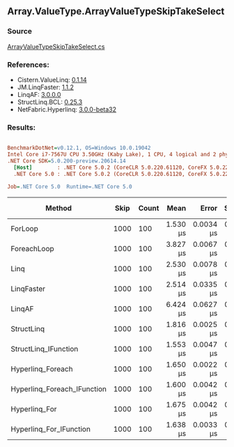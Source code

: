 ﻿## Array.ValueType.ArrayValueTypeSkipTakeSelect

### Source
[ArrayValueTypeSkipTakeSelect.cs](../LinqBenchmarks/Array/ValueType/ArrayValueTypeSkipTakeSelect.cs)

### References:
- Cistern.ValueLinq: [0.1.14](https://www.nuget.org/packages/Cistern.ValueLinq/0.1.14)
- JM.LinqFaster: [1.1.2](https://www.nuget.org/packages/JM.LinqFaster/1.1.2)
- LinqAF: [3.0.0.0](https://www.nuget.org/packages/LinqAF/3.0.0.0)
- StructLinq.BCL: [0.25.3](https://www.nuget.org/packages/StructLinq.BCL/0.25.3)
- NetFabric.Hyperlinq: [3.0.0-beta32](https://www.nuget.org/packages/NetFabric.Hyperlinq/3.0.0-beta32)

### Results:
``` ini

BenchmarkDotNet=v0.12.1, OS=Windows 10.0.19042
Intel Core i7-7567U CPU 3.50GHz (Kaby Lake), 1 CPU, 4 logical and 2 physical cores
.NET Core SDK=5.0.200-preview.20614.14
  [Host]        : .NET Core 5.0.2 (CoreCLR 5.0.220.61120, CoreFX 5.0.220.61120), X64 RyuJIT
  .NET Core 5.0 : .NET Core 5.0.2 (CoreCLR 5.0.220.61120, CoreFX 5.0.220.61120), X64 RyuJIT

Job=.NET Core 5.0  Runtime=.NET Core 5.0  

```
|                      Method | Skip | Count |     Mean |     Error |    StdDev | Ratio | RatioSD |  Gen 0 | Gen 1 | Gen 2 | Allocated |
|---------------------------- |----- |------ |---------:|----------:|----------:|------:|--------:|-------:|------:|------:|----------:|
|                     ForLoop | 1000 |   100 | 1.530 μs | 0.0034 μs | 0.0030 μs |  1.00 |    0.00 |      - |     - |     - |         - |
|                 ForeachLoop | 1000 |   100 | 3.827 μs | 0.0067 μs | 0.0056 μs |  2.50 |    0.00 | 0.0153 |     - |     - |      32 B |
|                        Linq | 1000 |   100 | 2.530 μs | 0.0078 μs | 0.0065 μs |  1.65 |    0.01 | 0.1183 |     - |     - |     248 B |
|                  LinqFaster | 1000 |   100 | 2.514 μs | 0.0335 μs | 0.0279 μs |  1.64 |    0.02 | 5.7678 |     - |     - |   12072 B |
|                      LinqAF | 1000 |   100 | 6.424 μs | 0.0627 μs | 0.0556 μs |  4.20 |    0.04 |      - |     - |     - |         - |
|                  StructLinq | 1000 |   100 | 1.816 μs | 0.0025 μs | 0.0021 μs |  1.19 |    0.00 | 0.0458 |     - |     - |      96 B |
|        StructLinq_IFunction | 1000 |   100 | 1.553 μs | 0.0047 μs | 0.0037 μs |  1.01 |    0.00 |      - |     - |     - |         - |
|           Hyperlinq_Foreach | 1000 |   100 | 1.650 μs | 0.0022 μs | 0.0019 μs |  1.08 |    0.00 |      - |     - |     - |         - |
| Hyperlinq_Foreach_IFunction | 1000 |   100 | 1.600 μs | 0.0042 μs | 0.0037 μs |  1.05 |    0.00 |      - |     - |     - |         - |
|               Hyperlinq_For | 1000 |   100 | 1.675 μs | 0.0042 μs | 0.0037 μs |  1.09 |    0.00 |      - |     - |     - |         - |
|     Hyperlinq_For_IFunction | 1000 |   100 | 1.638 μs | 0.0033 μs | 0.0028 μs |  1.07 |    0.00 |      - |     - |     - |         - |
